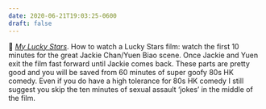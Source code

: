 ```yaml
---
date: 2020-06-21T19:03:25-0600
draft: false
---
```


🎥 [_My Lucky Stars_](https://www.imdb.com/title/tt0089177/). How to watch a Lucky Stars film: watch the first 10 minutes for the great Jackie Chan/Yuen Biao scene. Once Jackie and Yuen exit the film fast forward until Jackie comes back. These parts are pretty good and you will be saved from 60 minutes of super goofy 80s HK comedy. Even if you do have a high tolerance for 80s HK comedy I still suggest you skip the ten minutes of sexual assault ‘jokes’ in the middle of the film.


